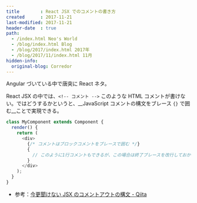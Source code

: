 ```yaml
---
title        : React JSX でのコメントの書き方
created      : 2017-11-21
last-modified: 2017-11-21
header-date  : true
path:
  - /index.html Neo's World
  - /blog/index.html Blog
  - /blog/2017/index.html 2017年
  - /blog/2017/11/index.html 11月
hidden-info:
  original-blog: Corredor
---
```


Angular づいている中で唐突に React ネタ。

React JSX の中では、`<!-- コメント -->` このような HTML コメントが書けない。ではどうするかというと、__JavaScript コメントの構文をブレース `{}` で囲む__ことで実現できる。

```javascript
class MyComponent extends Component {
  render() {
    return (
      <div>
        {/* コメントはブロックコメントをブレースで囲む */}
        {
          // このように1行コメントもできるが、この場合は終了ブレースを改行しておかないと終了ブレースがコメント扱いになるため使いづらいかも
        }
      </div>
    );
  }
}
```

- 参考：[今更聞けない JSX のコメントアウトの構文 - Qiita](https://qiita.com/naoiwata/items/c590667765143c41d87a)
